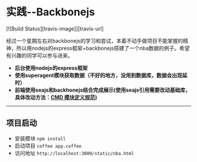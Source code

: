# 实践--Backbonejs


[![Build Status][travis-image]][travis-url]

经过一个星期左右对backbonejs的学习和尝试，本着不动手做项目不能掌握的精神，所以用nodejs的express框架+backbonejs搭建了一个nba数据的例子。希望有兴趣的同学可以参与进来。

- **后台使用nodejs的express框架**
- **使用superagent模块获取数据（不好的地方，没用到数据库，数据会出现延时）**
- **前端使用seajs和backhonejs结合完成展示(使用seajs引用需要改动基础库，具体改动方法：[CMD 模块定义规范](https://github.com/seajs/seajs/issues/242))**


-------------------

## 项目启动

 -  安装模块   `npm install` 
 - 启动项目    `coffee app.coffee` 
 - 访问地址    `http://localhost:3000/static/nba.html`